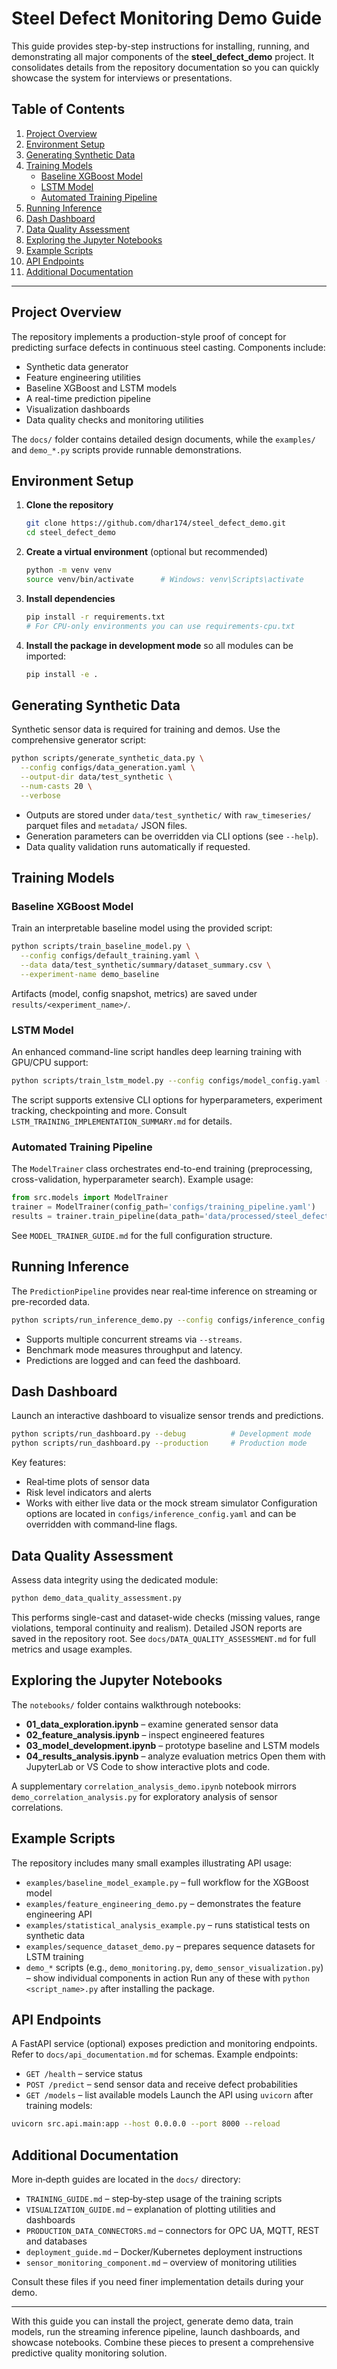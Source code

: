 # Steel Defect Monitoring Demo Guide

This guide provides step-by-step instructions for installing, running, and demonstrating all major components of the **steel_defect_demo** project. It consolidates details from the repository documentation so you can quickly showcase the system for interviews or presentations.

## Table of Contents
1. [Project Overview](#project-overview)
2. [Environment Setup](#environment-setup)
3. [Generating Synthetic Data](#generating-synthetic-data)
4. [Training Models](#training-models)
   - [Baseline XGBoost Model](#baseline-xgboost-model)
   - [LSTM Model](#lstm-model)
   - [Automated Training Pipeline](#automated-training-pipeline)
5. [Running Inference](#running-inference)
6. [Dash Dashboard](#dash-dashboard)
7. [Data Quality Assessment](#data-quality-assessment)
8. [Exploring the Jupyter Notebooks](#exploring-the-jupyter-notebooks)
9. [Example Scripts](#example-scripts)
10. [API Endpoints](#api-endpoints)
11. [Additional Documentation](#additional-documentation)

---

## Project Overview
The repository implements a production-style proof of concept for predicting surface defects in continuous steel casting. Components include:
- Synthetic data generator
- Feature engineering utilities
- Baseline XGBoost and LSTM models
- A real-time prediction pipeline
- Visualization dashboards
- Data quality checks and monitoring utilities

The `docs/` folder contains detailed design documents, while the `examples/` and `demo_*.py` scripts provide runnable demonstrations.

## Environment Setup
1. **Clone the repository**
   ```bash
   git clone https://github.com/dhar174/steel_defect_demo.git
   cd steel_defect_demo
   ```
2. **Create a virtual environment** (optional but recommended)
   ```bash
   python -m venv venv
   source venv/bin/activate      # Windows: venv\Scripts\activate
   ```
3. **Install dependencies**
   ```bash
   pip install -r requirements.txt
   # For CPU-only environments you can use requirements-cpu.txt
   ```
4. **Install the package in development mode** so all modules can be imported:
   ```bash
   pip install -e .
   ```

## Generating Synthetic Data
Synthetic sensor data is required for training and demos. Use the comprehensive generator script:
```bash
python scripts/generate_synthetic_data.py \
  --config configs/data_generation.yaml \
  --output-dir data/test_synthetic \
  --num-casts 20 \
  --verbose
```
- Outputs are stored under `data/test_synthetic/` with `raw_timeseries/` parquet files and `metadata/` JSON files.
- Generation parameters can be overridden via CLI options (see `--help`).
- Data quality validation runs automatically if requested.

## Training Models
### Baseline XGBoost Model
Train an interpretable baseline model using the provided script:
```bash
python scripts/train_baseline_model.py \
  --config configs/default_training.yaml \
  --data data/test_synthetic/summary/dataset_summary.csv \
  --experiment-name demo_baseline
```
Artifacts (model, config snapshot, metrics) are saved under `results/<experiment_name>/`.

### LSTM Model
An enhanced command-line script handles deep learning training with GPU/CPU support:
```bash
python scripts/train_lstm_model.py --config configs/model_config.yaml --epochs 50
```
The script supports extensive CLI options for hyperparameters, experiment tracking, checkpointing and more. Consult `LSTM_TRAINING_IMPLEMENTATION_SUMMARY.md` for details.

### Automated Training Pipeline
The `ModelTrainer` class orchestrates end-to-end training (preprocessing, cross-validation, hyperparameter search). Example usage:
```python
from src.models import ModelTrainer
trainer = ModelTrainer(config_path='configs/training_pipeline.yaml')
results = trainer.train_pipeline(data_path='data/processed/steel_defect_features.csv', target_column='defect')
```
See `MODEL_TRAINER_GUIDE.md` for the full configuration structure.

## Running Inference
The `PredictionPipeline` provides near real‑time inference on streaming or pre-recorded data.
```bash
python scripts/run_inference_demo.py --config configs/inference_config.yaml --cast-file data/examples/steel_defect_sample.csv
```
- Supports multiple concurrent streams via `--streams`.
- Benchmark mode measures throughput and latency.
- Predictions are logged and can feed the dashboard.

## Dash Dashboard
Launch an interactive dashboard to visualize sensor trends and predictions.
```bash
python scripts/run_dashboard.py --debug          # Development mode
python scripts/run_dashboard.py --production     # Production mode
```
Key features:
- Real‑time plots of sensor data
- Risk level indicators and alerts
- Works with either live data or the mock stream simulator
Configuration options are located in `configs/inference_config.yaml` and can be overridden with command‑line flags.

## Data Quality Assessment
Assess data integrity using the dedicated module:
```bash
python demo_data_quality_assessment.py
```
This performs single-cast and dataset-wide checks (missing values, range violations, temporal continuity and realism). Detailed JSON reports are saved in the repository root. See `docs/DATA_QUALITY_ASSESSMENT.md` for full metrics and usage examples.

## Exploring the Jupyter Notebooks
The `notebooks/` folder contains walkthrough notebooks:
- **01_data_exploration.ipynb** – examine generated sensor data
- **02_feature_analysis.ipynb** – inspect engineered features
- **03_model_development.ipynb** – prototype baseline and LSTM models
- **04_results_analysis.ipynb** – analyze evaluation metrics
Open them with JupyterLab or VS Code to show interactive plots and code.

A supplementary `correlation_analysis_demo.ipynb` notebook mirrors `demo_correlation_analysis.py` for exploratory analysis of sensor correlations.

## Example Scripts
The repository includes many small examples illustrating API usage:
- `examples/baseline_model_example.py` – full workflow for the XGBoost model
- `examples/feature_engineering_demo.py` – demonstrates the feature engineering API
- `examples/statistical_analysis_example.py` – runs statistical tests on synthetic data
- `examples/sequence_dataset_demo.py` – prepares sequence datasets for LSTM training
- `demo_*` scripts (e.g., `demo_monitoring.py`, `demo_sensor_visualization.py`) – show individual components in action
Run any of these with `python <script_name>.py` after installing the package.

## API Endpoints
A FastAPI service (optional) exposes prediction and monitoring endpoints. Refer to `docs/api_documentation.md` for schemas. Example endpoints:
- `GET /health` – service status
- `POST /predict` – send sensor data and receive defect probabilities
- `GET /models` – list available models
Launch the API using `uvicorn` after training models:
```bash
uvicorn src.api.main:app --host 0.0.0.0 --port 8000 --reload
```

## Additional Documentation
More in‑depth guides are located in the `docs/` directory:
- `TRAINING_GUIDE.md` – step‑by‑step usage of the training scripts
- `VISUALIZATION_GUIDE.md` – explanation of plotting utilities and dashboards
- `PRODUCTION_DATA_CONNECTORS.md` – connectors for OPC UA, MQTT, REST and databases
- `deployment_guide.md` – Docker/Kubernetes deployment instructions
- `sensor_monitoring_component.md` – overview of monitoring utilities

Consult these files if you need finer implementation details during your demo.

---
With this guide you can install the project, generate demo data, train models, run the streaming inference pipeline, launch dashboards, and showcase notebooks. Combine these pieces to present a comprehensive predictive quality monitoring solution.
